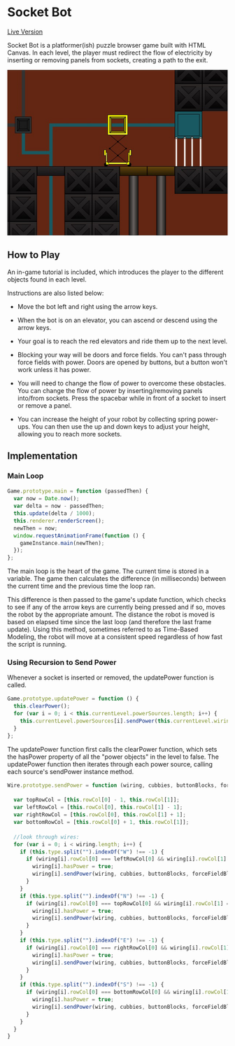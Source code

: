 # Socket Bot

[Live Version][live]

[live]: http://peterlemiszki.com/socket-bot

Socket Bot is a platformer(ish) puzzle browser game built with HTML Canvas. In each level, the player must redirect the flow of electricity by inserting or removing panels from sockets, creating a path to the exit.

![Screenshot](/images/shot-2.jpg)

## How to Play

An in-game tutorial is included, which introduces the player to the different objects found in each level.

Instructions are also listed below:

- Move the bot left and right using the arrow keys.

- When the bot is on an elevator, you can ascend or descend using the arrow keys.

- Your goal is to reach the red elevators and ride them up to the next level.

- Blocking your way will be doors and force fields. You can't pass through force fields with power. Doors are opened by buttons, but a button won't work unless it has power.

- You will need to change the flow of power to overcome these obstacles. You can change the flow of power by inserting/removing panels into/from sockets. Press the spacebar while in front of a socket to insert or remove a panel.

- You can increase the height of your robot by collecting spring power-ups. You can then use the up and down keys to adjust your height, allowing you to reach more sockets.

## Implementation

### Main Loop

```javascript
Game.prototype.main = function (passedThen) {
  var now = Date.now();
  var delta = now - passedThen;
  this.update(delta / 1000);
  this.renderer.renderScreen();
  newThen = now;
  window.requestAnimationFrame(function () {
    gameInstance.main(newThen);
  });
};
  ```

The main loop is the heart of the game. The current time is stored in a variable. The game then calculates the difference (in milliseconds) between the current time and the previous time the loop ran.

This difference is then passed to the game's update function, which checks to see if any of the arrow keys are currently being pressed and if so, moves the robot by the appropriate amount. The distance the robot is moved is based on elapsed time since the last loop (and therefore the last frame update). Using this method, sometimes referred to as Time-Based Modeling, the robot will move at a consistent speed regardless of how fast the script is running.

### Using Recursion to Send Power

Whenever a socket is inserted or removed, the updatePower function is called.

```javascript
Game.prototype.updatePower = function () {
  this.clearPower();
  for (var i = 0; i < this.currentLevel.powerSources.length; i++) {
    this.currentLevel.powerSources[i].sendPower(this.currentLevel.wiring, this.currentLevel.cubbies, this.currentLevel.buttonBlocks, this.currentLevel.forceFieldBlocks);
  }
};
  ```

The updatePower function first calls the clearPower function, which sets the hasPower property of all the "power objects" in the level to false. The updatePower function then iterates through each power source, calling each source's sendPower instance method.

```javascript
Wire.prototype.sendPower = function (wiring, cubbies, buttonBlocks, forceFieldBlocks, flowing) {

  var topRowCol = [this.rowCol[0] - 1, this.rowCol[1]];
  var leftRowCol = [this.rowCol[0], this.rowCol[1] - 1];
  var rightRowCol = [this.rowCol[0], this.rowCol[1] + 1];
  var bottomRowCol = [this.rowCol[0] + 1, this.rowCol[1]];

  //look through wires:
  for (var i = 0; i < wiring.length; i++) {
    if (this.type.split("").indexOf("W") !== -1) {
      if (wiring[i].rowCol[0] === leftRowCol[0] && wiring[i].rowCol[1] === leftRowCol[1] && flowing !== "rightward") {
        wiring[i].hasPower = true;
        wiring[i].sendPower(wiring, cubbies, buttonBlocks, forceFieldBlocks, "leftward");
      }
    }
    if (this.type.split("").indexOf("N") !== -1) {
      if (wiring[i].rowCol[0] === topRowCol[0] && wiring[i].rowCol[1] === topRowCol[1] && flowing !== "downward") {
        wiring[i].hasPower = true;
        wiring[i].sendPower(wiring, cubbies, buttonBlocks, forceFieldBlocks, "upward");
      }
    }
    if (this.type.split("").indexOf("E") !== -1) {
      if (wiring[i].rowCol[0] === rightRowCol[0] && wiring[i].rowCol[1] === rightRowCol[1] && flowing !== "leftward") {
        wiring[i].hasPower = true;
        wiring[i].sendPower(wiring, cubbies, buttonBlocks, forceFieldBlocks, "rightward");
      }
    }
    if (this.type.split("").indexOf("S") !== -1) {
      if (wiring[i].rowCol[0] === bottomRowCol[0] && wiring[i].rowCol[1] === bottomRowCol[1] && flowing !== "upward") {
        wiring[i].hasPower = true;
        wiring[i].sendPower(wiring, cubbies, buttonBlocks, forceFieldBlocks, "downward");
      }
    }
  }
}
  ```
